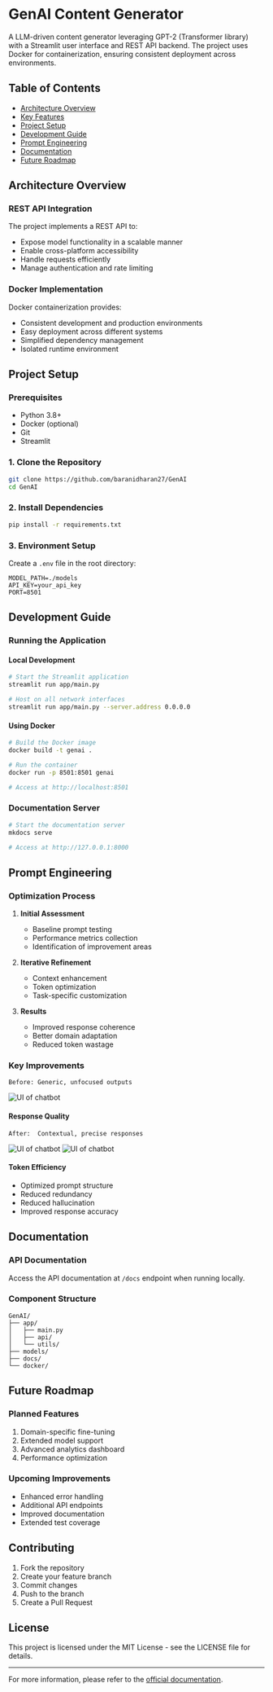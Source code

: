 # GenAI Content Generator

A LLM-driven content generator leveraging GPT-2 (Transformer library) with a Streamlit user interface and REST API backend. The project uses Docker for containerization, ensuring consistent deployment across environments.

## Table of Contents
- [Architecture Overview](#architecture-overview)
- [Key Features](#key-features)
- [Project Setup](#project-setup)
- [Development Guide](#development-guide)
- [Prompt Engineering](#prompt-engineering)
- [Documentation](#documentation)
- [Future Roadmap](#future-roadmap)

## Architecture Overview

### REST API Integration
The project implements a REST API to:
- Expose model functionality in a scalable manner
- Enable cross-platform accessibility
- Handle requests efficiently
- Manage authentication and rate limiting

### Docker Implementation
Docker containerization provides:
- Consistent development and production environments
- Easy deployment across different systems
- Simplified dependency management
- Isolated runtime environment

##  Project Setup

### Prerequisites
- Python 3.8+
- Docker (optional)
- Git
- Streamlit
### 1. Clone the Repository
```bash
git clone https://github.com/baranidharan27/GenAI
cd GenAI
```

### 2. Install Dependencies
```bash
pip install -r requirements.txt
```

### 3. Environment Setup
Create a `.env` file in the root directory:
```env
MODEL_PATH=./models
API_KEY=your_api_key
PORT=8501
```

##  Development Guide

### Running the Application

#### Local Development
```bash
# Start the Streamlit application
streamlit run app/main.py

# Host on all network interfaces
streamlit run app/main.py --server.address 0.0.0.0
```

#### Using Docker
```bash
# Build the Docker image
docker build -t genai .

# Run the container
docker run -p 8501:8501 genai

# Access at http://localhost:8501
```

### Documentation Server
```bash
# Start the documentation server
mkdocs serve

# Access at http://127.0.0.1:8000
```

##  Prompt Engineering

### Optimization Process

1. **Initial Assessment**
   - Baseline prompt testing
   - Performance metrics collection
   - Identification of improvement areas

2. **Iterative Refinement**
   - Context enhancement
   - Token optimization
   - Task-specific customization

3. **Results**
   - Improved response coherence
   - Better domain adaptation
   - Reduced token wastage

### Key Improvements

```plaintext
Before: Generic, unfocused outputs
```
![UI of chatbot](<image/First_attempt.png>)
#### Response Quality
```plaintext
After:  Contextual, precise responses
```
![UI of chatbot](<image/image.png>)
![UI of chatbot](<image/After_prompting.png>)

#### Token Efficiency
- Optimized prompt structure
- Reduced redundancy
- Reduced hallucination
- Improved response accuracy

##  Documentation

### API Documentation
Access the API documentation at `/docs` endpoint when running locally.

### Component Structure
```
GenAI/
├── app/
│   ├── main.py
│   ├── api/
│   └── utils/
├── models/
├── docs/
└── docker/
```

## Future Roadmap

### Planned Features
1. Domain-specific fine-tuning
2. Extended model support
3. Advanced analytics dashboard
4. Performance optimization

### Upcoming Improvements
- Enhanced error handling
- Additional API endpoints
- Improved documentation
- Extended test coverage

##  Contributing

1. Fork the repository
2. Create your feature branch
3. Commit changes
4. Push to the branch
5. Create a Pull Request

## License

This project is licensed under the MIT License - see the LICENSE file for details.

---

For more information, please refer to the [official documentation](https://github.com/baranidharan27/GenAI).

